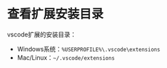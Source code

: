 # 查看扩展安装目录

vscode扩展的安装目录：

- Windows系统：`%USERPROFILE%\.vscode\extensions`
- Mac/Linux：`~/.vscode/extensions`